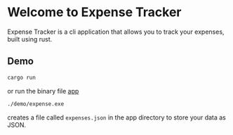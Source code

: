 # Welcome to Expense Tracker

Expense Tracker is a cli application that allows you to track your expenses, built using rust.

## Demo
```bash
cargo run
```

or run the binary file [app](./demo/expense.exe)
```bash
./demo/expense.exe
```

creates a file called `expenses.json` in the app directory to store your data as JSON.